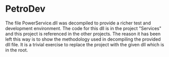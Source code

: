 # PetroDev

The file PowerService.dll was decompiled to provide a richer test and development environment. The code for this dll is in the project "Services" and this project is referenced in the other projects. The reason it has been left this way is to show the methodology used in decompiling the provided dll file. It is a trivial exercise to replace the project with the given dll which is in the root.

